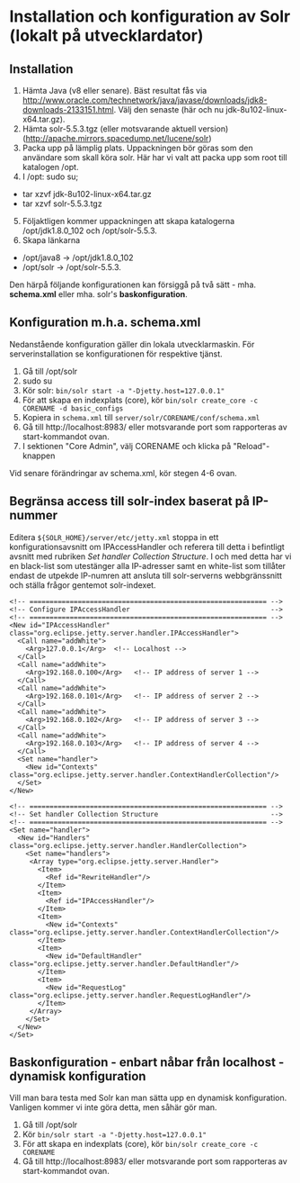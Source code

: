 # Installation och konfiguration av Solr (lokalt på utvecklardator)

## Installation
1. Hämta Java (v8 eller senare). Bäst resultat fås via http://www.oracle.com/technetwork/java/javase/downloads/jdk8-downloads-2133151.html. Välj den senaste (här och nu jdk-8u102-linux-x64.tar.gz).
2. Hämta solr-5.5.3.tgz (eller motsvarande aktuell version) (http://apache.mirrors.spacedump.net/lucene/solr)
3. Packa upp på lämplig plats. Uppackningen bör göras som den användare som skall köra solr. Här har vi valt att packa upp som root till katalogen /opt.
4. I /opt: sudo su; 
  * tar xzvf jdk-8u102-linux-x64.tar.gz 
  * tar xzvf solr-5.5.3.tgz
5. Följaktligen kommer uppackningen att skapa katalogerna /opt/jdk1.8.0_102 och /opt/solr-5.5.3.
6. Skapa länkarna 
  * /opt/java8 -> /opt/jdk1.8.0_102 
  * /opt/solr -> /opt/solr-5.5.3.

Den härpå följande konfigurationen kan försiggå på två sätt - mha. **schema.xml** eller mha. solr's **baskonfiguration**.

## Konfiguration m.h.a. schema.xml
Nedanstående konfiguration gäller din lokala utvecklarmaskin. För serverinstallation se konfigurationen för respektive tjänst.

1. Gå till /opt/solr
2. sudo su
3. Kör solr: ```bin/solr start -a "-Djetty.host=127.0.0.1"```
4. För att skapa en indexplats (core), kör ```bin/solr create_core -c CORENAME -d basic_configs```
5. Kopiera in ```schema.xml``` till ```server/solr/CORENAME/conf/schema.xml```
6. Gå till http://localhost:8983/ eller motsvarande port som rapporteras av start-kommandot ovan.
7. I sektionen "Core Admin", välj CORENAME och klicka på "Reload"-knappen

Vid senare förändringar av schema.xml, kör stegen 4-6 ovan.

## Begränsa access till solr-index baserat på IP-nummer
Editera ```${SOLR_HOME}/server/etc/jetty.xml``` stoppa in ett konfigurationsavsnitt om IPAccessHandler
och referera till detta i befintligt avsnitt med rubriken *Set handler Collection Structure*.
I och med detta har vi en black-list som utestänger alla IP-adresser samt en white-list som tillåter endast
de utpekde IP-numren att ansluta till solr-serverns webbgränssnitt och ställa frågor gentemot solr-indexet.

    <!-- =========================================================== -->
    <!-- Configure IPAccessHandler                                   --> 
    <!-- =========================================================== -->
    <New id="IPAccessHandler" class="org.eclipse.jetty.server.handler.IPAccessHandler">
      <Call name="addWhite">
        <Arg>127.0.0.1</Arg>  <!-- Localhost -->
      </Call>
      <Call name="addWhite">
        <Arg>192.168.0.100</Arg>   <!-- IP address of server 1 -->
      </Call>
      <Call name="addWhite">
        <Arg>192.168.0.101</Arg>   <!-- IP address of server 2 -->
      </Call>
      <Call name="addWhite">
        <Arg>192.168.0.102</Arg>   <!-- IP address of server 3 -->
      </Call>
      <Call name="addWhite">
        <Arg>192.168.0.103</Arg>   <!-- IP address of server 4 -->
      </Call>
      <Set name="handler">
        <New id="Contexts" class="org.eclipse.jetty.server.handler.ContextHandlerCollection"/>
      </Set>
    </New>    

    <!-- =========================================================== -->
    <!-- Set handler Collection Structure                            -->
    <!-- =========================================================== -->
    <Set name="handler">
      <New id="Handlers" class="org.eclipse.jetty.server.handler.HandlerCollection">
        <Set name="handlers">
         <Array type="org.eclipse.jetty.server.Handler">
           <Item>
             <Ref id="RewriteHandler"/>
           </Item>
           <Item>
             <Ref id="IPAccessHandler"/>
           </Item>
           <Item>
             <New id="Contexts" class="org.eclipse.jetty.server.handler.ContextHandlerCollection"/>
           </Item>
           <Item>
             <New id="DefaultHandler" class="org.eclipse.jetty.server.handler.DefaultHandler"/>
           </Item>
           <Item>
             <New id="RequestLog" class="org.eclipse.jetty.server.handler.RequestLogHandler"/>
           </Item>
         </Array>
        </Set>
      </New>
    </Set>

## Baskonfiguration - enbart nåbar från localhost - dynamisk konfiguration

Vill man bara testa med Solr kan man sätta upp en dynamisk konfiguration. Vanligen kommer vi inte göra detta, men såhär gör man.

1. Gå till /opt/solr
2. Kör ```bin/solr start -a "-Djetty.host=127.0.0.1"```
3. För att skapa en indexplats (core), kör ```bin/solr create_core -c CORENAME```
4. Gå till http://localhost:8983/ eller motsvarande port som rapporteras av start-kommandot ovan.

